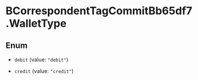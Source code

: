 # BCorrespondentTagCommitBb65df7.WalletType

## Enum


* `debit` (value: `"debit"`)

* `credit` (value: `"credit"`)



